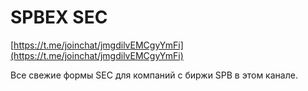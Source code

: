 # SPBEX SEC

[https://t.me/joinchat/jmgdilvEMCgyYmFi](https://t.me/joinchat/jmgdilvEMCgyYmFi)

Все свежие формы SEC для компаний с биржи SPB в этом канале.

